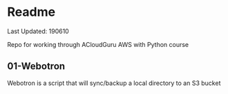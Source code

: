 # Readme
Last Updated: 190610

Repo for working through ACloudGuru AWS with Python course

## 01-Webotron
Webotron is a script that will sync/backup a local directory to an S3 bucket
